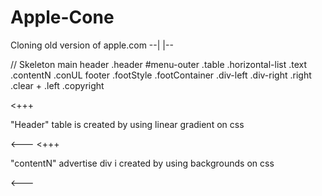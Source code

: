 # Apple-Cone
Cloning old version of apple.com --|  |--

// Skeleton
main
    header .header
        #menu-outer
            .table
                .horizontal-list
    .text
.contentN
    .conUL
footer .footStyle
    .footContainer
        .div-left
        .div-right
            .right
        .clear + .left
            .copyright

<+++

"Header" table is created by using linear gradient on css

<---
<+++

"contentN" advertise div i created by using backgrounds on css

<---